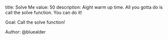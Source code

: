 title: Solve Me
value: 50
description: Aight warm up time. All you gotta do is call the solve function. You can do it!

Goal: Call the solve function!

Author: @bluealder
